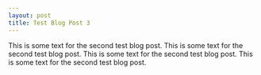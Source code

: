 ```yaml
---
layout: post
title: Test Blog Post 3
---
```


This is some text for the second test blog post. This is some text for the second test blog post. This is some text for the second test blog post. This is some text for the second test blog post.